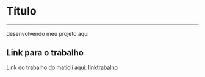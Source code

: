 # Título

---

desenvolvendo meu projeto aqui

## Link para o trabalho

Link do trabalho do matioli aqui: [linktrabalho](https://www.youtube.com/watch?v=dQw4w9WgXcQ)

